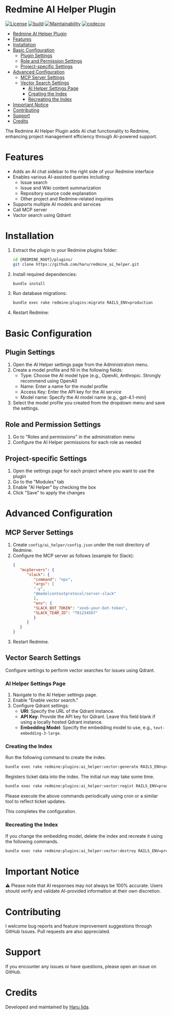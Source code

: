 # Redmine AI Helper Plugin

[![License](https://img.shields.io/badge/license-MIT-blue.svg)](LICENSE.md)
[![build](https://github.com/haru/redmine_ai_helper/actions/workflows/build.yml/badge.svg)](https://github.com/haru/redmine_ai_helper/actions/workflows/build.yml)
[![Maintainability](https://qlty.sh/badges/a0cabed6-3c2d-4eb2-a7b0-2cd58e6fdf72/maintainability.svg)](https://qlty.sh/gh/haru/projects/redmine_ai_helper)
[![codecov](https://codecov.io/gh/haru/redmine_ai_helper/graph/badge.svg?token=1HOSGRHVM9)](https://codecov.io/gh/haru/redmine_ai_helper)


- [Redmine AI Helper Plugin](#redmine-ai-helper-plugin)
- [Features](#features)
- [Installation](#installation)
- [Basic Configuration](#basic-configuration)
  - [Plugin Settings](#plugin-settings)
  - [Role and Permission Settings](#role-and-permission-settings)
  - [Project-specific Settings](#project-specific-settings)
- [Advanced Configuration](#advanced-configuration)
  - [MCP Server Settings](#mcp-server-settings)
  - [Vector Search Settings](#vector-search-settings)
    - [AI Helper Settings Page](#ai-helper-settings-page)
    - [Creating the Index](#creating-the-index)
    - [Recreating the Index](#recreating-the-index)
- [Important Notice](#important-notice)
- [Contributing](#contributing)
- [Support](#support)
- [Credits](#credits)



The Redmine AI Helper Plugin adds AI chat functionality to Redmine, enhancing project management efficiency through AI-powered support.

# Features

- Adds an AI chat sidebar to the right side of your Redmine interface
- Enables various AI-assisted queries including:
  - Issue search
  - Issue and Wiki content summarization
  - Repository source code explanation
  - Other project and Redmine-related inquiries
- Supports multiple AI models and services
- Call MCP server
- Vactor search using Qdrant

# Installation

1. Extract the plugin to your Redmine plugins folder:
   ```bash
   cd {REDMINE_ROOT}/plugins/
   git clone https://github.com/haru/redmine_ai_helper.git
   ```

2. Install required dependencies:
   ```bash
   bundle install
   ```

3. Run database migrations:
   ```bash
   bundle exec rake redmine:plugins:migrate RAILS_ENV=production
   ```

4. Restart Redmine:


# Basic Configuration

## Plugin Settings

1. Open the AI Helper settings page from the Administration menu.
2. Create a model profile and fill in the following fields:
   - Type: Choose the AI model type (e.g., OpenAI, Anthropic. Strongly recommend using OpenAI)
   - Name: Enter a name for the model profile
   - Access Key: Enter the API key for the AI service
   - Model name: Specify the AI model name (e.g., gpt-4.1-mini)
3. Select the model profile you created from the dropdown menu and save the settings.


## Role and Permission Settings

1. Go to "Roles and permissions" in the administration menu
2. Configure the AI Helper permissions for each role as needed

## Project-specific Settings

1. Open the settings page for each project where you want to use the plugin
2. Go to the "Modules" tab
3. Enable "AI Helper" by checking the box
4. Click "Save" to apply the changes

# Advanced Configuration

## MCP Server Settings

1. Create `config/ai_helper/config.json` under the root directory of Redmine.
2. Configure the MCP server as follows (example for Slack):
   ```json
   {
      "mcpServers": {
         "slack": {
            "command": "npx",
            "args": [
            "-y",
            "@modelcontextprotocol/server-slack"
            ],
            "env": {
            "SLACK_BOT_TOKEN": "xoxb-your-bot-token",
            "SLACK_TEAM_ID": "T01234567"
            }
         }
      }
   }
   ```
3. Restart Redmine.

## Vector Search Settings

Configure settings to perform vector searches for issues using Qdrant.

### AI Helper Settings Page

1. Navigate to the AI Helper settings page.
2. Enable "Enable vector search."
3. Configure Qdrant settings:
   - **URI**: Specify the URL of the Qdrant instance.
   - **API Key**: Provide the API key for Qdrant. Leave this field blank if using a locally hosted Qdrant instance.
   - **Embedding Model**: Specify the embedding model to use, e.g., `text-embedding-3-large`.

### Creating the Index

Run the following command to create the index.

```bash
bundle exec rake redmine:plugins:ai_helper:vector:generate RAILS_ENV=production
```

Registers ticket data into the index. The initial run may take some time.

```bash
bundle exec rake redmine:plugins:ai_helper:vector:regist RAILS_ENV=production
```

Please execute the above commands periodically using cron or a similar tool to reflect ticket updates.

This completes the configuration.

### Recreating the Index

If you change the embedding model, delete the index and recreate it using the following commands.

```bash
bundle exec rake redmine:plugins:ai_helper:vector:destroy RAILS_ENV=production
```

# Important Notice

⚠️ Please note that AI responses may not always be 100% accurate. Users should verify and validate AI-provided information at their own discretion.


# Contributing

I welcome bug reports and feature improvement suggestions through GitHub Issues. Pull requests are also appreciated.

# Support

If you encounter any issues or have questions, please open an issue on GitHub.


# Credits

Developed and maintained by [Haru Iida](https://github.com/haru).
